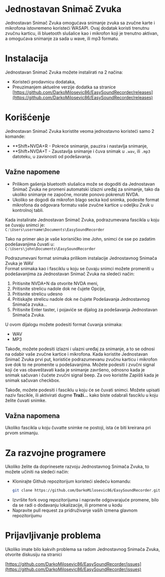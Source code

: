 # Jednostavan Snimač Zvuka
Jednostavan Snimač Zvuka omogućava snimanje zvuka sa zvučne karte i mikrofona istovremeno koristeći WASAPI.
Ovaj dodatak koristi trenutnu zvučnu karticu, ili bluetooth slušalice kao i mikrofon koji je trenutno aktivan, a omogućava snimanje za sada u wave, ili mp3 formatu.

# Instalacija
Jednostavan Snimač Zvuka možete instalirati na 2 načina:

* Koristeći prodavnicu dodataka,
* Preuzimanjem aktuelne verzije dodatka sa stranice  
  [https://github.com/DarkoMilosevic86/EasySoundRecorder/releases](https://github.com/DarkoMilosevic86/EasySoundRecorder/releases)

# Korišćenje
Jednostavan Snimač Zvuka koristite veoma jednostavno koristeći samo 2 komande:

* **Shift+NVDA+R - Pokreće snimanje, pauzira i nastavlja snimanje,
* **Shift+NVDA+T - Zaustavlja snimanje i čuva snimak u `.wav`, ili `.mp3` datoteku, u zavisnosti od podešavanja.

## Važne napomene

* Prilikom gašenja bluetooth slušalica može se dogoditi da Jednostavan Snimač Zvuka ne promeni automatski izlazni uređaj za snimanje, tako da ukoliko snimanje ne započne, morate ponovo pokrenuti NVDA.
* Ukoliko se dogodi da mikrofon blago secka kod snimka, podesite format mikrofona da odgovara formatu vaše zvučne kartice u odeljku Zvuk u kontrolnoj tabli.

Kada instalirate Jednostavan Snimač Zvuka, podrazumevana fascikla u koju se čuvaju snimci je:  
`C:\Users\username\Documents\EasySoundRecorder`

Tako na primer ako je vaše korisničko ime John, snimci će sse po zadatim podešavanjima čuvati u:  
`C:\Users\john\Documents\EasySoundRecorder`

Podrazumevani format snimaka prilikom instalacije Jednostavnog Snimača Zvuka je WAV  
Format snimaka kao i fasciklu u koju se čuvaju snimci možete promeniti u podešavanjima za Jednostavan Snimač Zvuka na sledeći način:  

1. Pritisnite NVDA+N da otvorite NVDA meni,
2. Pritisnite strelicu nadole dok ne čujete Opcije,
3. Pritisnite strelicu udesno
4. Pritiskajte strelicu nadole dok ne čujete Podešavanja Jednostavnog Snimača zvuka...
5. Pritisnite Enter taster, i pojaviće se dijalog za podešavanja Jednostavan Snimača Zvuka.

U ovom dijalogu možete podesiti format čuvanja snimaka:

* WAV
* MP3  

Takođe, možete podesiti izlazni i ulazni uređaj za snimanje, a to se odnosi na odabir vaše zvučne kartice i mikrofona.
Kada koristite Jednostavan Snimač Zvuka prvi put, koristiće podrazumevanu zvučnu karticu i mikrofon sve dok to ne promenite u podešavanjima.
Možete podesiti i zvučni signal koji će vas obaveštavati kada je snimanje završeno, odnosno kada je snimak sačuvan i čućete zvučni signal beep.
Za ovo koristite Zapišti kada je snimak sačuvan checkbox.

Takođe, možete podesiti i fasciklu u koju će se čuvati snimci.
Možete upisati naziv fascikle, ili aktivirati dugme **Traži...** kako biste odabrali fasciklu u koju želite čuvati snimke.

## Važna napomena
Ukoliko fascikla u koju čuvatte snimke ne postoji, ista će biti kreirana pri prvom snimanju.

# Za razvojne programere
Ukoliko želite da doprinesete razvoju Jednostavnog Snimača Zvuka, to možete učiniti na sledeći način:

* Klonirajte Github repozitorijum koristeći sledeću komandu:  
  ```bash
  git clone https://github.com/DarkoMilosevic86/EasySoundRecorder.git
* Izvršite fork ovog repozitorijuma i napravite odgovarajuće promene, bilo da se radi o dodavanju lokalizacije, ili promene u kodu
* Napravite pull request za pridruživanje vaših izmena glavnom repozitorijumu

# Prijavljivanje problema
Ukoliko imate bilo kakvih problema sa radom Jednostavnog Snimača Zvuka, otvorite diskusiju na stranici

[https://github.com/DarkoMilosevic86/EasySoundRecorder/issues](https://github.com/DarkoMilosevic86/EasySoundRecorder/issues)
